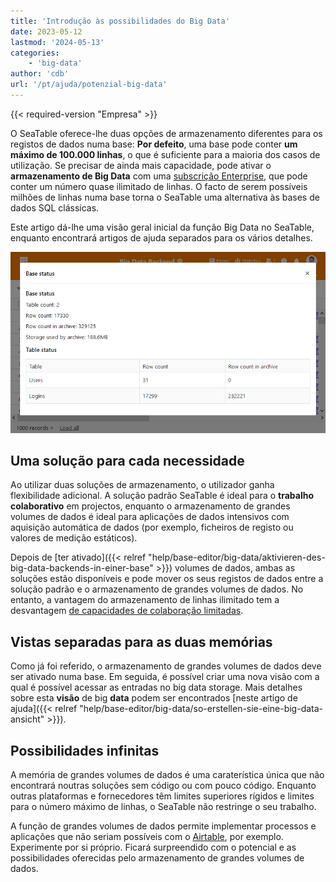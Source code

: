 ```yaml
---
title: 'Introdução às possibilidades do Big Data'
date: 2023-05-12
lastmod: '2024-05-13'
categories:
    - 'big-data'
author: 'cdb'
url: '/pt/ajuda/potenzial-big-data'
---
```


{{< required-version "Empresa" >}}

O SeaTable oferece-lhe duas opções de armazenamento diferentes para os registos de dados numa base: **Por defeito**, uma base pode conter **um máximo de 100.000 linhas**, o que é suficiente para a maioria dos casos de utilização. Se precisar de ainda mais capacidade, pode ativar o **armazenamento de Big Data** com uma [subscrição Enterprise](https://seatable.io/pt/docs/abo-abrechnung/plus-oder-enterprise-abonnement-buchen/), que pode conter um número quase ilimitado de linhas. O facto de serem possíveis milhões de linhas numa base torna o SeaTable uma alternativa às bases de dados SQL clássicas.

Este artigo dá-lhe uma visão geral inicial da função Big Data no SeaTable, enquanto encontrará artigos de ajuda separados para os vários detalhes.

![Grande backend de dados em acção](images/SeaTable-3.1-Base-Stats-with-Big-Data.png)

## Uma solução para cada necessidade

Ao utilizar duas soluções de armazenamento, o utilizador ganha flexibilidade adicional. A solução padrão SeaTable é ideal para o **trabalho colaborativo** em projectos, enquanto o armazenamento de grandes volumes de dados é ideal para aplicações de dados intensivos com aquisição automática de dados (por exemplo, ficheiros de registo ou valores de medição estáticos).

Depois de [ter ativado]({{< relref "help/base-editor/big-data/aktivieren-des-big-data-backends-in-einer-base" >}}) volumes de dados, ambas as soluções estão disponíveis e pode mover os seus registos de dados entre a solução padrão e o armazenamento de grandes volumes de dados. No entanto, a vantagem do armazenamento de linhas ilimitado tem a desvantagem [de capacidades de colaboração limitadas](https://seatable.io/pt/docs/big-data/einschraenkungen-in-der-nutzung-von-big-data/).

## Vistas separadas para as duas memórias

Como já foi referido, o armazenamento de grandes volumes de dados deve ser ativado numa base. Em seguida, é possível criar uma nova visão com a qual é possível acessar as entradas no big data storage. Mais detalhes sobre esta **visão** de big **data** podem ser encontrados [neste artigo de ajuda]({{< relref "help/base-editor/big-data/so-erstellen-sie-eine-big-data-ansicht" >}}).

## Possibilidades infinitas

A memória de grandes volumes de dados é uma caraterística única que não encontrará noutras soluções sem código ou com pouco código. Enquanto outras plataformas e fornecedores têm limites superiores rígidos e limites para o número máximo de linhas, o SeaTable não restringe o seu trabalho.

A função de grandes volumes de dados permite implementar processos e aplicações que não seriam possíveis com o [Airtable](https://seatable.io/pt/airtable-alternative/), por exemplo. Experimente por si próprio. Ficará surpreendido com o potencial e as possibilidades oferecidas pelo armazenamento de grandes volumes de dados.
